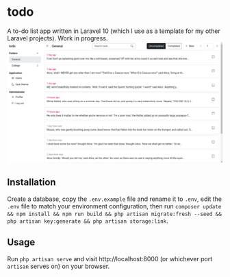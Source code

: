 # todo
A to-do list app written in Laravel 10 (which I use as a template for my other Laravel projects). Work in progress.
![A screenshot of task list](public/images/Screenshot%20from%202023-10-22%2022-48-23.png "A screenshot of task list")
## Installation
Create a database, copy the ```.env.example``` file and rename it to ```.env```, edit the ```.env``` file to match your environment configuration, then run ```composer update && npm install && npm run build && php artisan migrate:fresh --seed && php artisan key:generate && php artisan storage:link```.
## Usage
Run ```php artisan serve``` and visit http://localhost:8000 (or whichever port ```artisan``` serves on) on your browser.
